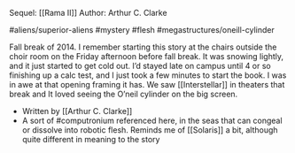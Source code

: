 Sequel: [[Rama II]]
Author: Arthur C. Clarke

#aliens/superior-aliens #mystery #flesh #megastructures/oneill-cylinder 


Fall break of 2014. I remember starting this story at the chairs outside the choir room on the Friday afternoon before fall break. It was snowing lightly, and it just started to get cold out. I’d stayed late on campus until 4 or so finishing up a calc test, and I just took a few minutes to start the book. I was in awe at that opening framing it has. We saw [[Interstellar]] in theaters that break and It loved seeing the O’neil cylinder on the big screen.

- Written by [[Arthur C. Clarke]]
- A sort of #computronium referenced here, in the seas that can congeal or dissolve into robotic flesh. Reminds me of [[Solaris]] a bit, although quite different in meaning to the story